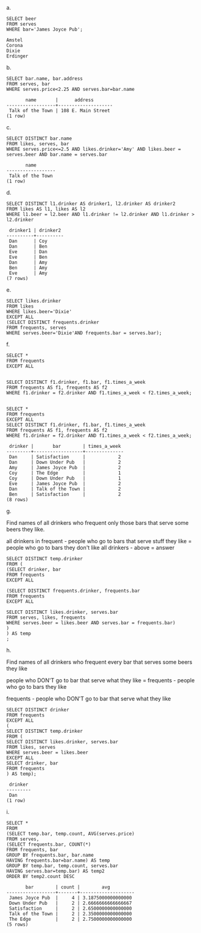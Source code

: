 

a. 
```
SELECT beer 
FROM serves 
WHERE bar='James Joyce Pub';

Amstel
Corona
Dixie
Erdinger
```

b. 
```
SELECT bar.name, bar.address
FROM serves, bar
WHERE serves.price<2.25 AND serves.bar=bar.name

       name       |      address       
------------------+--------------------
 Talk of the Town | 108 E. Main Street
(1 row)

```

c. 
```
SELECT DISTINCT bar.name
FROM likes, serves, bar
WHERE serves.price<=2.5 AND likes.drinker='Amy' AND likes.beer = serves.beer AND bar.name = serves.bar 

       name       
------------------
 Talk of the Town
(1 row)
```

d. 

```
SELECT DISTINCT l1.drinker AS drinker1, l2.drinker AS drinker2 
FROM likes AS l1, likes AS l2
WHERE l1.beer = l2.beer AND l1.drinker != l2.drinker AND l1.drinker > l2.drinker

 drinker1 | drinker2 
----------+----------
 Dan      | Coy
 Dan      | Ben
 Eve      | Dan
 Eve      | Ben
 Dan      | Amy
 Ben      | Amy
 Eve      | Amy
(7 rows)

```

e. 

```
SELECT likes.drinker
FROM likes
WHERE likes.beer='Dixie'
EXCEPT ALL
(SELECT DISTINCT frequents.drinker
FROM frequents, serves
WHERE serves.beer='Dixie'AND frequents.bar = serves.bar);
```

f.

```
SELECT *
FROM frequents 
EXCEPT ALL


SELECT DISTINCT f1.drinker, f1.bar, f1.times_a_week
FROM frequents AS f1, frequents AS f2
WHERE f1.drinker = f2.drinker AND f1.times_a_week < f2.times_a_week;


SELECT *
FROM frequents 
EXCEPT ALL
SELECT DISTINCT f1.drinker, f1.bar, f1.times_a_week
FROM frequents AS f1, frequents AS f2
WHERE f1.drinker = f2.drinker AND f1.times_a_week < f2.times_a_week;

 drinker |       bar        | times_a_week 
---------+------------------+--------------
 Dan     | Satisfaction     |            2
 Dan     | Down Under Pub   |            2
 Amy     | James Joyce Pub  |            2
 Coy     | The Edge         |            1
 Coy     | Down Under Pub   |            1
 Eve     | James Joyce Pub  |            2
 Dan     | Talk of the Town |            2
 Ben     | Satisfaction     |            2
(8 rows)
```

g. 

Find names of all drinkers who frequent only those bars that serve some beers they like.

all drinkers in frequent - people who go to bars that serve stuff they like = people who go to bars they don't like
all drinkers - above = answer

```
SELECT DISTINCT temp.drinker
FROM (
(SELECT drinker, bar
FROM frequents
EXCEPT ALL

(SELECT DISTINCT frequents.drinker, frequents.bar
FROM frequents
EXCEPT ALL

SELECT DISTINCT likes.drinker, serves.bar
FROM serves, likes, frequents
WHERE serves.beer = likes.beer AND serves.bar = frequents.bar)
)
) AS temp
;
```

h. 

Find names of all drinkers who frequent every bar that serves some beers they like

people who DON'T go to bar that serve what they like = frequents - people who go to bars they like

frequents - people who DON'T go to bar that serve what they like  

```
SELECT DISTINCT drinker
FROM frequents
EXCEPT ALL
(
SELECT DISTINCT temp.drinker
FROM (
SELECT DISTINCT likes.drinker, serves.bar
FROM likes, serves
WHERE serves.beer = likes.beer
EXCEPT ALL 
SELECT drinker, bar
FROM frequents
) AS temp);

 drinker 
---------
 Dan
(1 row)
```

i.

```
SELECT *
FROM 
(SELECT temp.bar, temp.count, AVG(serves.price)
FROM serves,
(SELECT frequents.bar, COUNT(*)
FROM frequents, bar
GROUP BY frequents.bar, bar.name
HAVING frequents.bar=bar.name) AS temp
GROUP BY temp.bar, temp.count, serves.bar
HAVING serves.bar=temp.bar) AS temp2
ORDER BY temp2.count DESC

       bar        | count |        avg         
------------------+-------+--------------------
 James Joyce Pub  |     4 | 3.1875000000000000
 Down Under Pub   |     2 | 2.6666666666666667
 Satisfaction     |     2 | 2.6500000000000000
 Talk of the Town |     2 | 2.3500000000000000
 The Edge         |     2 | 2.7500000000000000
(5 rows)

```
